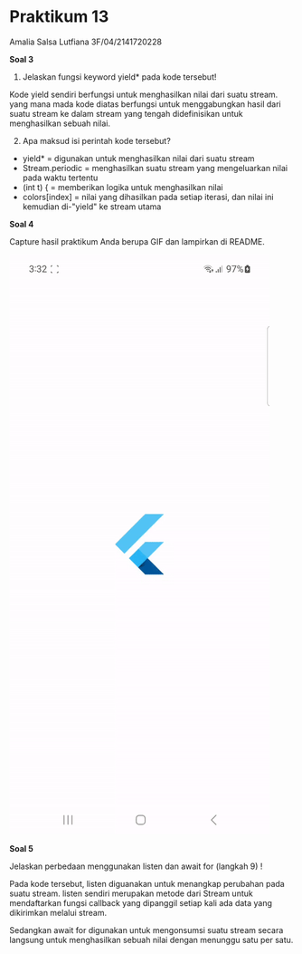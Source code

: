 # Praktikum 13

Amalia Salsa Lutfiana
3F/04/2141720228

**Soal 3**

1. Jelaskan fungsi keyword yield* pada kode tersebut!

Kode yield sendiri berfungsi untuk menghasilkan nilai dari suatu stream. yang mana mada kode diatas berfungsi untuk menggabungkan hasil dari suatu stream ke dalam stream yang tengah didefinisikan untuk menghasilkan sebuah nilai.

2. Apa maksud isi perintah kode tersebut?

- yield* = digunakan untuk menghasilkan nilai dari suatu stream
- Stream.periodic = menghasilkan suatu stream yang mengeluarkan nilai pada waktu tertentu
- (int t) { = memberikan logika untuk menghasilkan nilai
- colors[index] = nilai yang dihasilkan pada setiap iterasi, dan nilai ini kemudian di-"yield" ke stream utama


**Soal 4**

Capture hasil praktikum Anda berupa GIF dan lampirkan di README.

![gif steam_nama](images/soal4.gif)


**Soal 5**

Jelaskan perbedaan menggunakan listen dan await for (langkah 9) !

Pada kode tersebut, listen diguanakan untuk menangkap perubahan pada suatu stream. listen sendiri merupakan metode dari Stream untuk mendaftarkan fungsi callback yang dipanggil setiap kali ada data yang dikirimkan melalui stream.

Sedangkan await for digunakan untuk mengonsumsi suatu stream secara langsung untuk menghasilkan sebuah nilai dengan menunggu satu per satu.

